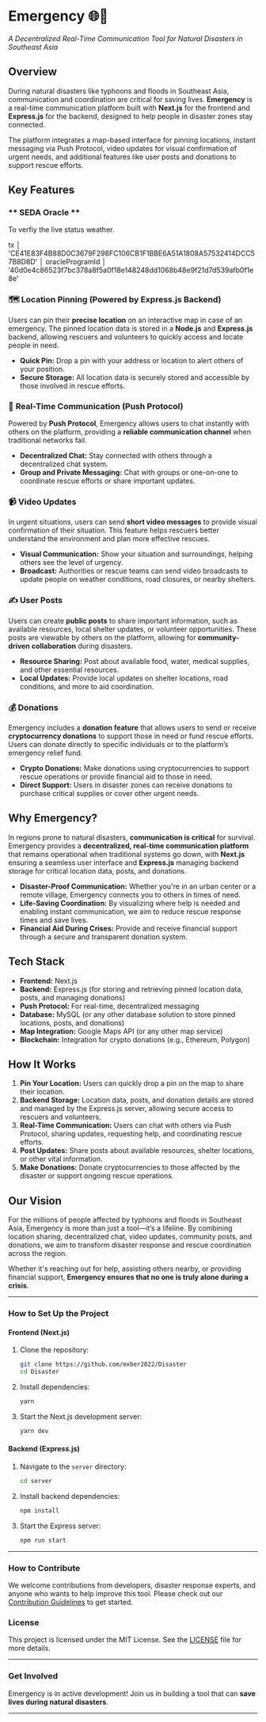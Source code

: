 # **Emergency** 🌐🚨

_A Decentralized Real-Time Communication Tool for Natural Disasters in Southeast Asia_

## **Overview**

During natural disasters like typhoons and floods in Southeast Asia, communication and coordination are critical for saving lives. **Emergency** is a real-time communication platform built with **Next.js** for the frontend and **Express.js** for the backend, designed to help people in disaster zones stay connected.

The platform integrates a map-based interface for pinning locations, instant messaging via Push Protocol, video updates for visual confirmation of urgent needs, and additional features like user posts and donations to support rescue efforts.

## **Key Features**

### ** SEDA Oracle **

To verfiy the live status weather.

tx │ 'CE41E83F4B88D0C3679F298FC106CB1F1BBE6A51A1808A57532414DCC57B8D8D' │
oracleProgramId │ '40d0e4c86523f7bc378a8f5a0f18e148248dd1068b48e9f21d7d539afb0f1e8e'

### 🗺️ **Location Pinning (Powered by Express.js Backend)**

Users can pin their **precise location** on an interactive map in case of an emergency. The pinned location data is stored in a **Node.js** and **Express.js** backend, allowing rescuers and volunteers to quickly access and locate people in need.

- **Quick Pin:** Drop a pin with your address or location to alert others of your position.
- **Secure Storage:** All location data is securely stored and accessible by those involved in rescue efforts.

### 💬 **Real-Time Communication (Push Protocol)**

Powered by **Push Protocol**, Emergency allows users to chat instantly with others on the platform, providing a **reliable communication channel** when traditional networks fail.

- **Decentralized Chat:** Stay connected with others through a decentralized chat system.
- **Group and Private Messaging:** Chat with groups or one-on-one to coordinate rescue efforts or share important updates.

### 📹 **Video Updates**

In urgent situations, users can send **short video messages** to provide visual confirmation of their situation. This feature helps rescuers better understand the environment and plan more effective rescues.

- **Visual Communication:** Show your situation and surroundings, helping others see the level of urgency.
- **Broadcast:** Authorities or rescue teams can send video broadcasts to update people on weather conditions, road closures, or nearby shelters.

### ✍️ **User Posts**

Users can create **public posts** to share important information, such as available resources, local shelter updates, or volunteer opportunities. These posts are viewable by others on the platform, allowing for **community-driven collaboration** during disasters.

- **Resource Sharing:** Post about available food, water, medical supplies, and other essential resources.
- **Local Updates:** Provide local updates on shelter locations, road conditions, and more to aid coordination.

### 💰 **Donations**

Emergency includes a **donation feature** that allows users to send or receive **cryptocurrency donations** to support those in need or fund rescue efforts. Users can donate directly to specific individuals or to the platform’s emergency relief fund.

- **Crypto Donations:** Make donations using cryptocurrencies to support rescue operations or provide financial aid to those in need.
- **Direct Support:** Users in disaster zones can receive donations to purchase critical supplies or cover other urgent needs.

## **Why Emergency?**

In regions prone to natural disasters, **communication is critical** for survival. Emergency provides a **decentralized, real-time communication platform** that remains operational when traditional systems go down, with **Next.js** ensuring a seamless user interface and **Express.js** managing backend storage for critical location data, posts, and donations.

- **Disaster-Proof Communication:** Whether you're in an urban center or a remote village, Emergency connects you to others in times of need.
- **Life-Saving Coordination:** By visualizing where help is needed and enabling instant communication, we aim to reduce rescue response times and save lives.
- **Financial Aid During Crises:** Provide and receive financial support through a secure and transparent donation system.

## **Tech Stack**

- **Frontend:** Next.js
- **Backend:** Express.js (for storing and retrieving pinned location data, posts, and managing donations)
- **Push Protocol:** For real-time, decentralized messaging
- **Database:** MySQL (or any other database solution to store pinned locations, posts, and donations)
- **Map Integration:** Google Maps API (or any other map service)
- **Blockchain:** Integration for crypto donations (e.g., Ethereum, Polygon)

## **How It Works**

1. **Pin Your Location:** Users can quickly drop a pin on the map to share their location.
2. **Backend Storage:** Location data, posts, and donation details are stored and managed by the Express.js server, allowing secure access to rescuers and volunteers.
3. **Real-Time Communication:** Users can chat with others via Push Protocol, sharing updates, requesting help, and coordinating rescue efforts.
4. **Post Updates:** Share posts about available resources, shelter locations, or other vital information.
5. **Make Donations:** Donate cryptocurrencies to those affected by the disaster or support ongoing rescue operations.

## **Our Vision**

For the millions of people affected by typhoons and floods in Southeast Asia, Emergency is more than just a tool—it’s a lifeline. By combining location sharing, decentralized chat, video updates, community posts, and donations, we aim to transform disaster response and rescue coordination across the region.

Whether it's reaching out for help, assisting others nearby, or providing financial support, **Emergency ensures that no one is truly alone during a crisis**.

---

### **How to Set Up the Project**

#### **Frontend (Next.js)**

1. Clone the repository:

   ```bash
   git clone https://github.com/mxber2022/Disaster
   cd Disaster
   ```

2. Install dependencies:

   ```bash
   yarn
   ```

3. Start the Next.js development server:
   ```bash
   yarn dev
   ```

#### **Backend (Express.js)**

1. Navigate to the `server` directory:

   ```bash
   cd server
   ```

2. Install backend dependencies:

   ```bash
   npm install
   ```

3. Start the Express server:
   ```bash
   npm run start
   ```

---

### **How to Contribute**

We welcome contributions from developers, disaster response experts, and anyone who wants to help improve this tool. Please check out our [Contribution Guidelines](CONTRIBUTING.md) to get started.

### **License**

This project is licensed under the MIT License. See the [LICENSE](LICENSE) file for more details.

---

### **Get Involved**

Emergency is in active development! Join us in building a tool that can **save lives during natural disasters**.

---
